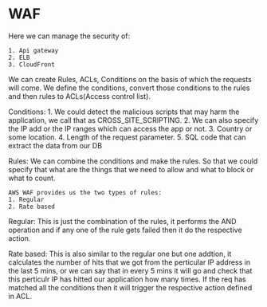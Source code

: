 # WAF

Here we can manage the security of:

    1. Api gateway
    2. ELB
    3. CloudFront

We can create Rules, ACLs, Conditions on the basis of which the requests will come.
We define the conditions, convert those conditions to the rules and then rules to ACLs(Access control list).


Conditions:
	1. We could detect the malicious scripts that may harm the application, we call that as CROSS_SITE_SCRIPTING.
	2. We can also specify the IP add or the IP ranges which can access the app or not.
	3. Country or some location.
	4. Length of the request parameter.
	5. SQL code that can extract the data from our DB

Rules:
	We can  combine the conditions and make the rules. So that we could specify that what are the things that we need to allow and what to block or what to count.
	
	AWS WAF provides us the two types of rules:
	1. Regular 
	2. Rate based



Regular: This is just the combination of the rules, it performs the AND operation and if any one of the rule gets failed then it do the respective action.

Rate based: This is also similar to the regular one but one addtion, it calculates the number of hits that we got from the perticular IP address in the last 5 mins, or we can say that in every 5 mins it will go and check that this perticulr IP has hitted our application how many times.
If the req has matched all the conditions then it will trigger the respective action defined in ACL.


